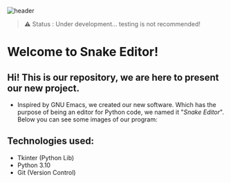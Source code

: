![header](https://user-images.githubusercontent.com/90472141/138929686-ace3d03b-72dc-43cf-a708-d2daf735d647.png)

> ⚠️ Status : Under development... testing is not recommended!

# Welcome to Snake Editor!
## Hi! This is our repository, we are here to present our new project.

- Inspired by GNU Emacs, we created our new software. Which has the purpose of being an editor for Python code, we named it "*Snake Editor*".
<br>Below you can see some images of our program:

## Technologies used:

- Tkinter (Python Lib)
- Python 3.10
- Git (Version Control)
